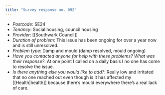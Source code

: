 ```yaml
---
title: "Survey response no. 092"
---
```


- *Postcode*: SE24 
- *Tenancy*: Social housing, council housing  
- *Provider*: [[Southwark Council]] 
- *Duration of problem*: This issue has been ongoing for over a  year now and is still unresolved.   
- *Problem type*: Damp and mould (damp resolved, mould ongoing)  
- *Have you contacted anyone for help with these problems? What was their response?*: At one point I called on a daily basis I no one has come to resolve the issue.
- *Is there anything else you would like to add?*: Really low and irritated that no one reached out even though is it has affected my [[Health|health]] because there’s mould everywhere there’s a real lack of care.